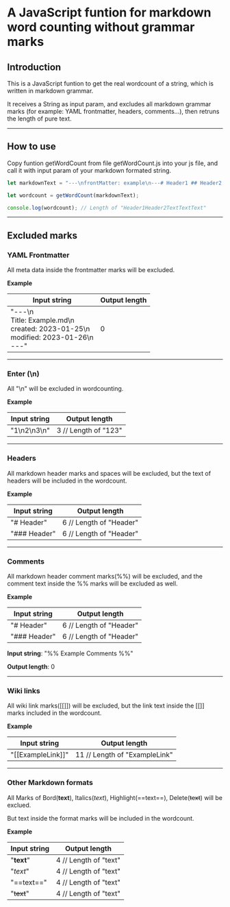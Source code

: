 # A JavaScript funtion for markdown word counting without grammar marks

## Introduction

This is a JavaScript funtion to get the real wordcount of a string, which is written in markdown grammar.

It receives a String as input param, 
and excludes all markdown grammar marks (for example: YAML frontmatter, headers, comments...), 
then retruns the length of pure text.

---

## How to use

Copy funtion getWordCount from file getWordCount.js into your js file, and call it with input param of your markdown formated string.

```JavaScript
let markdownText = "---\nfrontMatter: example\n---# Header1 ## Header2 TextTextText";

let wordcount = getWordCount(markdownText);

console.log(wordcount); // Length of "Header1Header2TextTextText"
```

---

## Excluded marks

### YAML Frontmatter

All meta data inside the frontmatter marks will be excluded. 

**Example**

| Input string                                                 | Output length |
| ------------------------------------------------------------ | ------------- |
| "---\n<br/>Title: Example.md\n<br/>created: 2023-01-25\n<br/>modified: 2023-01-26\n<br/>---" | 0             |



---



### Enter (\n)

All "\n" will be excluded in wordcounting. 

**Example**



| Input string | Output length         |
| ------------ | --------------------- |
| "1\n2\n3\n"  | 3  // Length of "123" |





---

### Headers

All markdown header marks and spaces will be excluded, but the text of headers will be included in the wordcount.

**Example**

| Input string | Output length            |
| ------------ | ------------------------ |
| "# Header"   | 6  // Length of "Header" |
| "### Header" | 6  // Length of "Header" |



---

### Comments

All markdown header comment marks(%%) will be excluded, and the comment text inside the %% marks will be excluded as well.

**Example**



| Input string | Output length            |
| ------------ | ------------------------ |
| "# Header"   | 6  // Length of "Header" |
| "### Header" | 6  // Length of "Header" |



**Input string**: "%% Example Comments %%"

**Output length**: 0

---

### Wiki links

All wiki link marks([[]]) will be excluded, but the link text inside the [[]] marks included in the wordcount.

**Example**



| Input string      | Output length                 |
| ----------------- | ----------------------------- |
| "[[ExampleLink]]" | 11 // Length of "ExampleLink" |




---

### Other Markdown formats

All Marks of Bord(**text**), Italics(*text*), Highlight(==text==), Delete(~~text~~) will be exclued.

But text inside the format marks will be included in the wordcount.



**Example**



| Input string | Output length         |
| ------------ | --------------------- |
| "**text**"   | 4 // Length of "text" |
| "*text*"     | 4 // Length of "text" |
| "==text=="   | 4 // Length of "text" |
| "~~text~~"   | 4 // Length of "text" |

